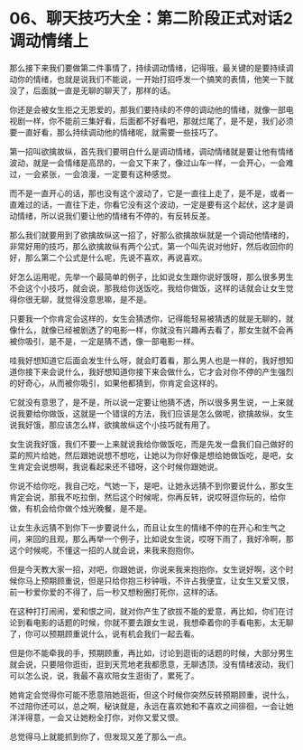 # 06、聊天技巧大全：第二阶段正式对话2调动情绪上

那么接下来我们要做第二件事情了，持续调动情绪，记得哦，最关键的是要持续调动你的情绪，也就是说我们不能说，一开始打招呼发一个搞笑的表情，他笑一下就没了，后面就一直是无聊的聊天了，那样的话。

你还是会被女生拒之无恩爱的，那我们要持续的不停的调动他的情绪，就像一部电视剧一样，你不能前三集好看，后面都不好看吧，那就烂尾了，是不是，我们必须要一直好看，那么持续调动他的情绪呢，就需要一些技巧了。

第一招叫欲擒故纵，首先我们要明白什么是调动情绪，调动情绪就是要让他有情绪波动，就是一会情绪是高昂的，一会又下来了，像过山车一样，一会开心，一会难过，一会紧张，一会浪漫，一定要有这种感觉。

而不是一直开心的话，那也没有这个波动了，它是一直往上走了，是不是，或者一直难过的话，一直往下走，你看它没有这个波动，一定是要有这个起伏，这才是调动情绪，所以说我们要让他的情绪有不停的，有反转反差。

那么我们就要用到了欲擒故纵这一招了，好那么欲擒故纵就是一个调动他情绪的，非常好用的技巧，那么欲擒故纵有两个公式，第一个叫先说对他好，然后收回你的好，那么第二个公式是什么呢，先说不喜欢，再说喜欢。

好怎么运用呢，先举一个最简单的例子，比如说女生跟你说好饿呀，那么很多男生不会这个小技巧，就会说，那我给你送饭吃，我给你做饭，这样的话就会让女生觉得你很无聊，就觉得没意思嘛，是不是。

只要我一个你肯定会这样的，女生会猜透你，记得能轻易被猜透的就是无聊的，就像什么，就像已经被剧透了的电影一样，你就没有兴趣再去看了，那女生就不会再被你吸引，是不是，一定是猜不透，像一部电影一样。

哇我好想知道它后面会发生什么呀，就会盯着看，那么男人也是一样的，我好想知道你接下来会说什么，我好想知道你接下来会做什么，它才会对你不停的产生强烈的好奇心，从而被你吸引，如果他都猜到，你肯定会这样的。

它就没有意思了，是不是，所以说一定要让他猜不透，所以很多男生说，一上来就说我要给你做饭，这就是一个错误的方法，我们应该是怎么做呢，欲擒故纵，女生说我好饿，那应该怎么样，欲擒故纵这个小技巧就有用了。

女生说我好饿，我们不要一上来就说我给你做饭吃，而是先发一盘我们自己做好的菜的照片给她，然后跟她说想不想吃，让她以为你好像是想给她做饭吃，是吧，女生肯定会说想啊，我说看起来还不错呀，这个时候你跟她说。

你说不给你吃，我自己吃，气她一下，是吧，让她永远猜不到你要说什么，那女生肯定会说，那我不吃拉倒，然后这个时候呢，你再反转，说哎呀逗你玩的，给你做，有机会给你做个烛光晚餐，是不是。

让女生永远猜不到你下一步要说什么，而且让女生的情绪不停的在开心和生气之间，来回的且观，那么再举一个例子，比如说女生说，哎呀下雨了，我好冷啊，那这个时候呢，不懂这一招的人就会说，来我来抱抱你。

但是今天教大家一招，对吧，你跟她说，你说来我来抱抱你，女生说好啊，这个时候你马上预期顾重说，但是只给你抱三秒钟哦，不许占我便宜，让女生又爱又恨，前一秒爱你爱的不得了，后一秒又想粉圈打死你，这样的话。

在这种打打闹闹，爱和恨之间，就对你产生了欲拔不能的爱意，再比如，你们在讨论到看电影的话题的时候，你就不要去跟女生说，我想牵着你的手看电影，太无聊了，你可以预期顾重说什么，说有机会我们一起去看。

但是你不能牵我的手，预期顾重，再比如，讨论到逛街的话题的时候，大部分男生就会说，只要陪你逛街，逛到天荒地老我都愿意，无聊透顶，没有情绪波动，我们可以怎么说，说，我最不喜欢陪女生逛街了，累死了。

她肯定会觉得你可能不愿意陪她逛街，但这个时候你突然反转预期顾重，说什么，不过陪你还可以，总之啊，秘诀就是，永远在喜欢她和不喜欢之间徘徊，一会让她洋洋得意，一会又让她粉全打你，对你又爱又恨。

总觉得马上就能抓到你了，但发现又差了那么一点。